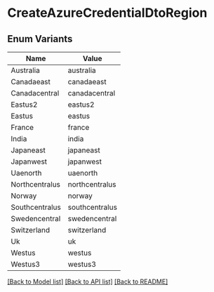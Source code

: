 # CreateAzureCredentialDtoRegion

## Enum Variants

| Name | Value |
|---- | -----|
| Australia | australia |
| Canadaeast | canadaeast |
| Canadacentral | canadacentral |
| Eastus2 | eastus2 |
| Eastus | eastus |
| France | france |
| India | india |
| Japaneast | japaneast |
| Japanwest | japanwest |
| Uaenorth | uaenorth |
| Northcentralus | northcentralus |
| Norway | norway |
| Southcentralus | southcentralus |
| Swedencentral | swedencentral |
| Switzerland | switzerland |
| Uk | uk |
| Westus | westus |
| Westus3 | westus3 |


[[Back to Model list]](../README.md#documentation-for-models) [[Back to API list]](../README.md#documentation-for-api-endpoints) [[Back to README]](../README.md)


